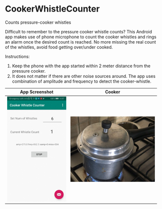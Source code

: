 # CookerWhistleCounter
Counts pressure-cooker whistles

Difficult to remember to the pressure cooker whistle counts? This Android app makes use of phone microphone to count the cooker whistles and rings an alarm once the desired count is reached. No more missing the real count of the whistles, avoid food getting over/under cooked.

Instructions:
1. Keep the phone with the app started within 2 meter distance from the pressure cooker.
2. It does not matter if there are other noise sources around. The app uses combination of amplitude and frequency to detect the cooker-whistle.

App Screenshot             |  Cooker
:-------------------------:|:-------------------------:
<img src="Screenshot.jpg" width="500"/>  |  ![](cooker.jpg)
